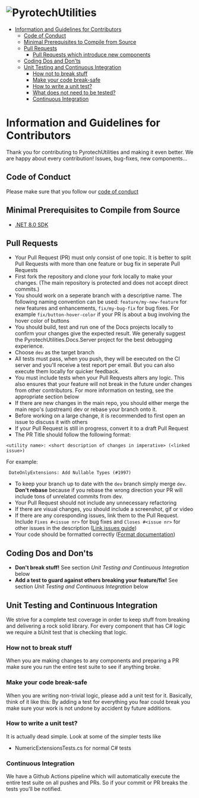 # ![PyrotechUtilities](content/PyrotechUtilities-GitHub-NoBg.png)

<!-- TOC start (generated with https://github.com/derlin/bitdowntoc) -->

- [Information and Guidelines for Contributors](#information-and-guidelines-for-contributors)
   * [Code of Conduct](#code-of-conduct)
   * [Minimal Prerequisites to Compile from Source](#minimal-prerequisites-to-compile-from-source)
   * [Pull Requests](#pull-requests)
      + [Pull Requests which introduce new components](#pull-requests-which-introduce-new-components)
   * [Coding Dos and Don'ts](#coding-dos-and-donts)
   * [Unit Testing and Continuous Integration](#unit-testing-and-continuous-integration)
      + [How not to break stuff](#how-not-to-break-stuff)
      + [Make your code break-safe](#make-your-code-break-safe)
      + [How to write a unit test?](#how-to-write-a-unit-test)
      + [What does not need to be tested?](#what-does-not-need-to-be-tested)
      + [Continuous Integration](#continuous-integration)

<!-- TOC end -->

# Information and Guidelines for Contributors
Thank you for contributing to PyrotechUtilities and making it even better. We are happy about every contribution! Issues, bug-fixes, new components...

## Code of Conduct
Please make sure that you follow our [code of conduct](/CODE_OF_CONDUCT.md)

## Minimal Prerequisites to Compile from Source

- [.NET 8.0 SDK](https://dotnet.microsoft.com/download/dotnet/8.0)

## Pull Requests
- Your Pull Request (PR) must only consist of one topic. It is better to split Pull Requests with more than one feature or bug fix in seperate Pull Requests
- First fork the repository and clone your fork locally to make your changes. (The main repository is protected and does not accept direct commits.)
- You should work on a seperate branch with a descriptive name. The following naming convention can be used: `feature/my-new-feature` for new features and enhancements, `fix/my-bug-fix` for bug fixes. For example `fix/button-hover-color` if your PR is about a bug involving the hover color of buttons
- You should build, test and run one of the Docs projects locally to confirm your changes give the expected result. We generally suggest the PyrotechUtilities.Docs.Server project for the best debugging experience.
- Choose `dev` as the target branch
- All tests must pass, when you push, they will be executed on the CI server and you'll receive a test report per email. But you can also execute them locally for quicker feedback.
- You must include tests when your Pull Requests alters any logic. This also ensures that your feature will not break in the future under changes from other contributors. For more information on testing, see the appropriate section below
- If there are new changes in the main repo, you should either merge the main repo's (upstream) dev or rebase your branch onto it.
- Before working on a large change, it is recommended to first open an issue to discuss it with others
- If your Pull Request is still in progress, convert it to a draft Pull Request
- The PR Title should follow the following format: 
```
<utility name>: <short description of changes in imperative> (<linked issue>)
```
For example:
```
 DateOnlyExtensions: Add Nullable Types (#1997)
```
- To keep your branch up to date with the `dev` branch simply merge `dev`. **Don't rebase** because if you rebase the wrong direction your PR will include tons of unrelated commits from dev.
- Your Pull Request should not include any unnecessary refactoring
- If there are visual changes, you should include a screenshot, gif or video
- If there are any coresponding issues, link them to the Pull Request. Include `Fixes #<issue nr>` for bug fixes and `Closes #<issue nr>` for other issues in the description ([Link issues guide](https://docs.github.com/en/github/managing-your-work-on-github/linking-a-pull-request-to-an-issue#linking-a-pull-request-to-an-issue-using-a-keyword)) 
- Your code should be formatted correctly ([Format documentation](https://docs.microsoft.com/en-us/dotnet/fundamentals/code-analysis/style-rules/formatting-rules))


## Coding Dos and Don'ts
- **Don't break stuff!** See section *Unit Testing and Continuous Integration* below
- **Add a test to guard against others breaking your feature/fix!** See section *Unit Testing and Continuous Integration* below

## Unit Testing and Continuous Integration

We strive for a complete test coverage in order to keep stuff from breaking and
delivering a rock solid library. For every component that has C# logic we 
require a bUnit test that is checking that logic.

### How not to break stuff

When you are making changes to any components and preparing a PR make
sure you run the entire test suite to see if anything broke. 

### Make your code break-safe

When you are writing non-trivial logic, please add a unit test for it. Basically, think of it like this: By adding 
a test for everything you fear could break you make sure your work is not undone by accident by future additions. 

### How to write a unit test?

It is actually dead simple. Look at some of the simpler tests like 
- NumericExtensionsTests.cs for normal C# tests

### Continuous Integration

We have a Github Actions pipeline which will automatically execute the entire
test suite on all pushes and PRs. So if your commit or PR breaks the tests
you'll be notified.